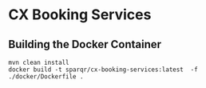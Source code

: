 # CX Booking Services

## Building the Docker Container

```
mvn clean install
docker build -t sparqr/cx-booking-services:latest  -f ./docker/Dockerfile .
```
